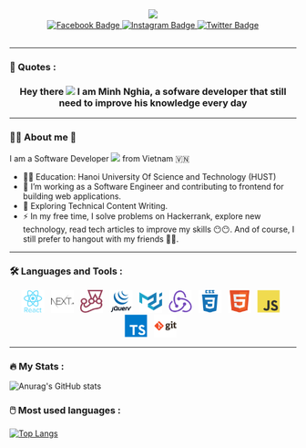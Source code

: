 <div id="header" align="center">
  <img src="https://media.giphy.com/media/M9gbBd9nbDrOTu1Mqx/giphy.gif" width="100"/>
</div>

<div id="badges" align="center">
  <a href="https://www.facebook.com/keep.the.blue.flag.flying.highhh" target="_blank">
    <img src="https://img.shields.io/badge/Facebook-blue?style=for-the-badge&logo=facebook&logoColor=white" alt="Facebook Badge"/>
  </a>
  <a href="your-youtube-URL" target="_blank">
    <img src="https://img.shields.io/badge/Instagram-red?style=for-the-badge&logo=instagram&logoColor=white" alt="Instagram Badge"/>
  </a>
  <a href="your-twitter-URL">
    <img src="https://img.shields.io/badge/Twitter-blue?style=for-the-badge&logo=twitter&logoColor=white" alt="Twitter Badge"/>
  </a>
</div>

<div align="center">
  <img src="https://komarev.com/ghpvc/?username=xsczk&style=flat-square&color=blue" alt=""/>
</div>

---
### 📖 Quotes :

<h3 align="center">
  Hey there <img src="https://media.giphy.com/media/hvRJCLFzcasrR4ia7z/giphy.gif" width="30px"/> I am Minh Nghia, a sofware developer that still need to improve his knowledge every day
</h3>

---
### 👨‍💻 About me 🎉
I am a Software Developer <img src="https://media.giphy.com/media/WUlplcMpOCEmTGBtBW/giphy.gif" width="30"> from Vietnam 🇻🇳
- 👨‍🎓 Education: Hanoi University Of Science and Technology (HUST)
- :telescope: I’m working as a Software Engineer and contributing to frontend for building web applications.
- :seedling: Exploring Technical Content Writing.
- :zap: In my free time, I solve problems on Hackerrank, explore new technology, read tech articles to improve my skills 😶😶. And of course, I still prefer to hangout with my friends 🤣🤣.
---
### :hammer_and_wrench: Languages and Tools :
<div align="center">
  <img src="https://github.com/devicons/devicon/blob/master/icons/react/react-original-wordmark.svg" title="React" alt="React" width="40" height="40"/>&nbsp;&nbsp;
  <img src="https://github.com/devicons/devicon/blob/master/icons/nextjs/nextjs-original-wordmark.svg" title="React" alt="React" width="40" height="40"/>&nbsp;&nbsp;
  <img src="https://github.com/devicons/devicon/blob/master/icons/jest/jest-plain.svg" title="React" alt="React" width="40" height="40"/>&nbsp;&nbsp;
  <img src="https://github.com/devicons/devicon/blob/master/icons/jquery/jquery-original-wordmark.svg" title="React" alt="React" width="40" height="40"/>&nbsp;&nbsp;
  <img src="https://github.com/devicons/devicon/blob/master/icons/materialui/materialui-original.svg" title="Material UI" alt="Material UI" width="40" height="40"/>&nbsp;&nbsp;
  <img src="https://github.com/devicons/devicon/blob/master/icons/redux/redux-original.svg" title="Redux" alt="Redux " width="40" height="40"/>&nbsp;&nbsp;
  <img src="https://github.com/devicons/devicon/blob/master/icons/css3/css3-plain-wordmark.svg"  title="CSS3" alt="CSS" width="40" height="40"/>&nbsp;&nbsp;
  <img src="https://github.com/devicons/devicon/blob/master/icons/html5/html5-original.svg" title="HTML5" alt="HTML" width="40" height="40"/>&nbsp;&nbsp;
  <img src="https://github.com/devicons/devicon/blob/master/icons/javascript/javascript-original.svg" title="JavaScript" alt="JavaScript" width="40" height="40"/>&nbsp;&nbsp;
  <img src="https://github.com/devicons/devicon/blob/master/icons/typescript/typescript-original.svg" title="JavaScript" alt="JavaScript" width="40" height="40"/>&nbsp;&nbsp;
  <img src="https://github.com/devicons/devicon/blob/master/icons/git/git-original-wordmark.svg" title="Git" **alt="Git" width="40" height="40"/>&nbsp;&nbsp;
</div>

---
### :fire: My Stats :
![Anurag's GitHub stats](https://github-readme-stats.vercel.app/api?username=xsczk&show_icons=true&theme=buefy)
### 🖱️ Most used languages : 
[![Top Langs](https://github-readme-stats.vercel.app/api/top-langs/?username=xsczk)](https://github.com/anuraghazra/github-readme-stats)
